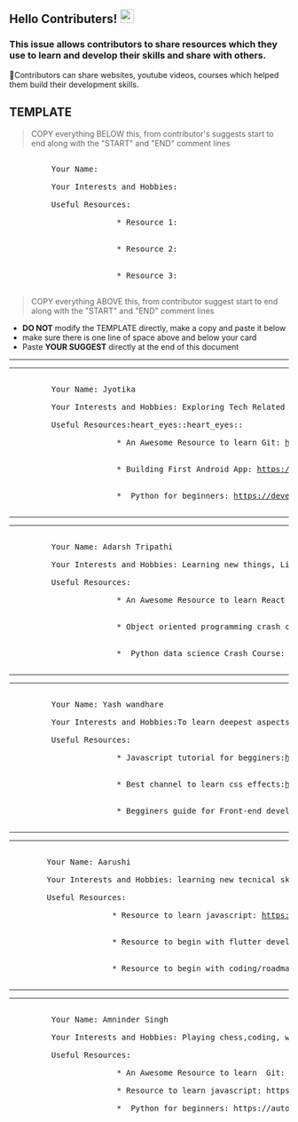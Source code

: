 ## Hello Contributers! <img src="https://media.giphy.com/media/hvRJCLFzcasrR4ia7z/giphy.gif" width="25px">

### This issue allows contributors to share resources which they use to learn and develop their skills and share with others.
:tulip:Contributors can share websites, youtube videos, courses which helped them build their development skills.

## TEMPLATE
> COPY everything BELOW this, from contributor's suggests start to end along with the "START" and "END" comment lines

<!------ ________ Contributor's suggest START ________  ------>
<pre>

         Your Name:

         Your Interests and Hobbies:

         Useful Resources:

                       * Resource 1:


                       * Resource 2:


                       * Resource 3:   

</pre>
<!------ ________ Contributor's suggest END ________  ------>

> COPY everything ABOVE this, from contributor suggest start to end along with the "START" and "END" comment lines

- **DO NOT** modify the TEMPLATE directly, make a copy and paste it below
- make sure there is one line of space above and below your card
- Paste **YOUR SUGGEST** directly at the end of this document

------------------------------------------------------------------------------------------------------------------------------------------------------------------


------------------------------------------------------------------------------------------------------------------------------------------------------------------






<!------ ________ Contributor's suggest START ________  ------>
<pre>

         Your Name: Jyotika

         Your Interests and Hobbies: Exploring Tech Related Stuffs,  Learnings to Implementation!!

         Useful Resources:heart_eyes::heart_eyes::

                       * An Awesome Resource to learn Git: <a href="https://git-scm.com/book/en/v2/">https://git-scm.com/book/en/v2/</a>


                       * Building First Android App: <a href="https://developer.android.com/training/basics/firstapp">https://developer.android.com/training/basics/firstapp</a>


                       *  Python for beginners: <a href="https://developers.google.com/edu/python/">https://developers.google.com/edu/python/</a>

</pre>
<!------ ________ Contributor's suggest END ________  ------>


------------------------------------------------------------------------------------------------------------------------------------------------------------------

------------------------------------------------------------------------------------------------------------------------------------------------------------------


<!------ ________ Contributor's suggest START ________  ------>
<pre>

         Your Name: Adarsh Tripathi

         Your Interests and Hobbies: Learning new things, Listening music and reading Quotes!!

         Useful Resources:

                       * An Awesome Resource to learn React for beginners: <a href="https://youtu.be/Ke90Tje7VS0
">https://youtu.be/Ke90Tje7VS0</a>


                       * Object oriented programming crash course:  <a href="https://www.freecodecamp.org/news/object-oriented-programming-crash-course/">https://www.freecodecamp.org/news/object-oriented-programming-crash-course/</a>


                       *  Python data science Crash Course: <a href="https://www.freecodecamp.org/news/python-data-science-course-matplotlib-pandas-numpy/">https://www.freecodecamp.org/news/python-data-science-course-matplotlib-pandas-numpy/</a>

</pre>
<!------ ________ Contributor's suggest END ________  ------>

------------------------------------------------------------------------------------------------------------------------------------------------------------------

------------------------------------------------------------------------------------------------------------------------------------------------------------------


<!------ ________ Contributor's suggest START ________  ------>
<pre>

         Your Name: Yash wandhare

         Your Interests and Hobbies:To learn deepest aspects a language can do.It seems strange but coding is my hobby.

         Useful Resources:

                       * Javascript tutorial for begginers:<a href="https://javascript30.com/">https://javascript30.com/</a>


                       * Best channel to learn css effects:<a href="https://www.youtube.com/channel/UCbwXnUipZsLfUckBPsC7Jog">https://www.youtube.com/channel/UCbwXnUipZsLfUckBPsC7Jog</a>


                       * Begginers guide for Front-end development:<a href="https://www.upwork.com/hiring/development/">https://www.upwork.com/hiring/development/beginners-guide-to-front-end-development/</a>

</pre>
<!------ ________ Contributor's suggest END ________  ------>


------------------------------------------------------------------------------------------------------------------------------------------------------------------

------------------------------------------------------------------------------------------------------------------------------------------------------------------


<!------ ________ Contributor's suggest START ________  ------>
<pre>

        Your Name: Aarushi

        Your Interests and Hobbies: learning new tecnical skills, reading books :)

        Useful Resources:

                      * Resource to learn javascript: <a href="https://javascript.info/">https://javascript.info/</a>


                      * Resource to begin with flutter developement: <a href="https://youtu.be/x0uinJvhNxI">https://youtu.be/x0uinJvhNxI</a>


                      * Resource to begin with coding/roadmap to coding: <a href="https://www.youtube.com/watch?v=RquBcwvgMbM">https://www.youtube.com/watch?v=RquBcwvgMbM</a>   

</pre>
<!------ ________ Contributor's suggest END ________  ------>


------------------------------------------------------------------------------------------------------------------------------------------------------------------

------------------------------------------------------------------------------------------------------------------------------------------------------------------


<!-- ________ Contributor's suggest START ________  -->
<pre>

         Your Name: Amninder Singh

         Your Interests and Hobbies: Playing chess,coding, watching anime, competative coding !!

         Useful Resources:

                       * An Awesome Resource to learn  Git: https://youtu.be/RGOj5yH7evk

                       * Resource to learn javascript: https://www.youtube.com/c/TheCodingTrain

                       *  Python for beginners: https://automatetheboringstuff.com/

</pre>
<!-- ________ Contributor's suggest END ________  -->

